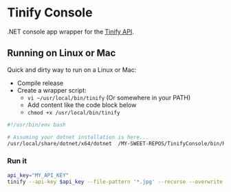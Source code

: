 # Tinify Console

.NET console app wrapper for the [Tinify API](https://tinypng.com/developers/reference/dotnet).

## Running on Linux or Mac

Quick and dirty way to run on a Linux or Mac:

- Compile release
- Create a wrapper script:
    - `vi ~/usr/local/bin/tinify` (Or somewhere in your PATH)
    - Add content like the code block below
    - `chmod +x /usr/local/bin/tinify`

```bash
#!/usr/bin/env bash

# Assuming your dotnet installation is here...
/usr/local/share/dotnet/x64/dotnet  /MY-SWEET-REPOS/TinifyConsole/bin/Release/net6.0/TinifyConsole.dll "$@"
```

### Run it

```bash
api_key="MY_API_KEY"
tinify --api-key $api_key --file-pattern '*.jpg' --recurse --overwrite
```